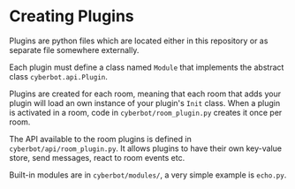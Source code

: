 # Creating Plugins

Plugins are python files which are located either in this repository or as separate file somewhere externally.

Each plugin must define a class named `Module` that implements the abstract class `cyberbot.api.Plugin`.

Plugins are created for each room, meaning that each room that adds your plugin will load an own instance of your plugin's `Init` class.
When a plugin is activated in a room, code in `cyberbot/room_plugin.py` creates it once per room.

The API available to the room plugins is defined in `cyberbot/api/room_plugin.py`.
It allows plugins to have their own key-value store, send messages, react to room events etc.

Built-in modules are in `cyberbot/modules/`, a very simple example is `echo.py`.
